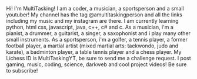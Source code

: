 Hi! I'm MultiTasking! I am a coder, a musician, a sportsperson and a small youtuber! My channel has the tag @amultitaskingperson and all the links including my music and my instagram are there. 
I am currently learning python, html css, javascript, java, c++, c# and c. As a musician, i'm a pianist, a drummer, a guitarist, a singer, a saxophonist and i play many other small instruments. As a sportsperson, i'm a golfer, a tennis player, a former football player, a martial artist (mixed martial arts: taekwondo, judo and karate), a badminton player, a table tennis player and a chess player. My Lichess ID is MultiTaskingYT, be sure to send me a challenge request.
I post gaming, music, coding, science, darkweb and cool project videos! Be sure to subscribe!
